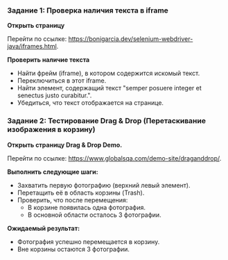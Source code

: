### Задание 1: Проверка наличия текста в iframe

**Открыть страницу**

Перейти по ссылке: https://bonigarcia.dev/selenium-webdriver-java/iframes.html.

**Проверить наличие текста**

* Найти фрейм (iframe), в котором содержится искомый текст.
* Переключиться в этот iframe.
* Найти элемент, содержащий текст "semper posuere integer et senectus justo curabitur.".
* Убедиться, что текст отображается на странице.

### Задание 2: Тестирование Drag & Drop (Перетаскивание изображения в корзину)

**Открыть страницу Drag & Drop Demo.**

Перейти по ссылке: https://www.globalsqa.com/demo-site/draganddrop/.

**Выполнить следующие шаги:**

* Захватить первую фотографию (верхний левый элемент).
* Перетащить её в область корзины (Trash).
* Проверить, что после перемещения:
  * В корзине появилась одна фотография.
  * В основной области осталось 3 фотографии.

**Ожидаемый результат:**

* Фотография успешно перемещается в корзину.
* Вне корзины остаются 3 фотографии.